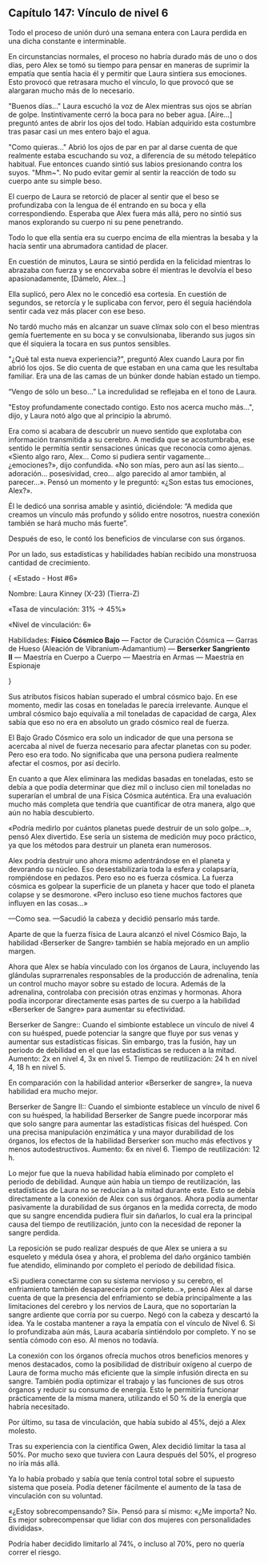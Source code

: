 
## Capítulo 147: Vínculo de nivel 6


Todo el proceso de unión duró una semana entera con Laura perdida en una dicha constante e interminable.

En circunstancias normales, el proceso no habría durado más de uno o dos días, pero Alex se tomó su tiempo para pensar en maneras de suprimir la empatía que sentía hacia él y permitir que Laura sintiera sus emociones. Esto provocó que retrasara mucho el vínculo, lo que provocó que se alargaran mucho más de lo necesario.

"Buenos días..." Laura escuchó la voz de Alex mientras sus ojos se abrían de golpe. Instintivamente cerró la boca para no beber agua. [Aire...] preguntó antes de abrir los ojos del todo. Habían adquirido esta costumbre tras pasar casi un mes entero bajo el agua.

"Como quieras..." Abrió los ojos de par en par al darse cuenta de que realmente estaba escuchando su voz, a diferencia de su método telepático habitual. Fue entonces cuando sintió sus labios presionando contra los suyos. "Mhm~". No pudo evitar gemir al sentir la reacción de todo su cuerpo ante su simple beso.

El cuerpo de Laura se retorció de placer al sentir que el beso se profundizaba con la lengua de él entrando en su boca y ella correspondiendo. Esperaba que Alex fuera más allá, pero no sintió sus manos explorando su cuerpo ni su pene penetrando.

Todo lo que ella sentía era su cuerpo encima de ella mientras la besaba y la hacía sentir una abrumadora cantidad de placer.

En cuestión de minutos, Laura se sintió perdida en la felicidad mientras lo abrazaba con fuerza y ​​se encorvaba sobre él mientras le devolvía el beso apasionadamente, [Dámelo, Alex…]

Ella suplicó, pero Alex no le concedió esa cortesía. En cuestión de segundos, se retorcía y le suplicaba con fervor, pero él seguía haciéndola sentir cada vez más placer con ese beso.

No tardó mucho más en alcanzar un suave clímax solo con el beso mientras gemía fuertemente en su boca y se convulsionaba, liberando sus jugos sin que él siquiera la tocara en sus puntos sensibles.

"¿Qué tal esta nueva experiencia?", preguntó Alex cuando Laura por fin abrió los ojos. Se dio cuenta de que estaban en una cama que les resultaba familiar. Era una de las camas de un búnker donde habían estado un tiempo.

“Vengo de sólo un beso…” La incredulidad se reflejaba en el tono de Laura.

"Estoy profundamente conectado contigo. Esto nos acerca mucho más...", dijo, y Laura notó algo que al principio la abrumó.

Era como si acabara de descubrir un nuevo sentido que explotaba con información transmitida a su cerebro. A medida que se acostumbraba, ese sentido le permitía sentir sensaciones únicas que reconocía como ajenas. «Siento algo raro, Alex... Como si pudiera sentir vagamente... ¿emociones?», dijo confundida. «No son mías, pero aun así las siento... adoración... posesividad, creo... algo parecido al amor también, al parecer...». Pensó un momento y le preguntó: «¿Son estas tus emociones, Alex?».

Él le dedicó una sonrisa amable y asintió, diciéndole: “A medida que creamos un vínculo más profundo y sólido entre nosotros, nuestra conexión también se hará mucho más fuerte”.

Después de eso, le contó los beneficios de vincularse con sus órganos.

Por un lado, sus estadísticas y habilidades habían recibido una monstruosa cantidad de crecimiento.

{ «Estado - Host #6»

Nombre: Laura Kinney (X-23) (Tierra-Z)

«Tasa de vinculación: 31% -> 45%»

«Nivel de vinculación: 6»

Habilidades: **Físico Cósmico Bajo** — Factor de Curación Cósmica — Garras de Hueso (Aleación de Vibranium-Adamantium) — **Berserker Sangriento II** — Maestría en Cuerpo a Cuerpo — Maestría en Armas — Maestría en Espionaje

}

Sus atributos físicos habían superado el umbral cósmico bajo. En ese momento, medir las cosas en toneladas le parecía irrelevante. Aunque el umbral cósmico bajo equivalía a mil toneladas de capacidad de carga, Alex sabía que eso no era en absoluto un grado cósmico real de fuerza.

El Bajo Grado Cósmico era solo un indicador de que una persona se acercaba al nivel de fuerza necesario para afectar planetas con su poder. Pero eso era todo. No significaba que una persona pudiera realmente afectar el cosmos, por así decirlo.

En cuanto a que Alex eliminara las medidas basadas en toneladas, esto se debía a que podía determinar que diez mil o incluso cien mil toneladas no superarían el umbral de una Física Cósmica auténtica. Era una evaluación mucho más completa que tendría que cuantificar de otra manera, algo que aún no había descubierto.

«Podría medirlo por cuántos planetas puede destruir de un solo golpe…», pensó Alex divertido. Ese sería un sistema de medición muy poco práctico, ya que los métodos para destruir un planeta eran numerosos.

Alex podría destruir uno ahora mismo adentrándose en el planeta y devorando su núcleo. Eso desestabilizaría toda la esfera y colapsaría, rompiéndose en pedazos. Pero eso no es fuerza cósmica. La fuerza cósmica es golpear la superficie de un planeta y hacer que todo el planeta colapse y se desmorone. «Pero incluso eso tiene muchos factores que influyen en las cosas...»

—Como sea. —Sacudió la cabeza y decidió pensarlo más tarde.

Aparte de que la fuerza física de Laura alcanzó el nivel Cósmico Bajo, la habilidad ‹Berserker de Sangre› también se había mejorado en un amplio margen.

Ahora que Alex se había vinculado con los órganos de Laura, incluyendo las glándulas suprarrenales responsables de la producción de adrenalina, tenía un control mucho mayor sobre su estado de locura. Además de la adrenalina, controlaba con precisión otras enzimas y hormonas. Ahora podía incorporar directamente esas partes de su cuerpo a la habilidad «Berserker de Sangre» para aumentar su efectividad.

Berserker de Sangre:: Cuando el simbionte establece un vínculo de nivel 4 con su huésped, puede potenciar la sangre que fluye por sus venas y aumentar sus estadísticas físicas. Sin embargo, tras la fusión, hay un periodo de debilidad en el que las estadísticas se reducen a la mitad. Aumento: 2x en nivel 4, 3x en nivel 5. Tiempo de reutilización: 24 h en nivel 4, 18 h en nivel 5.

En comparación con la habilidad anterior «Berserker de sangre», la nueva habilidad era mucho mejor.

Berserker de Sangre II:: Cuando el simbionte establece un vínculo de nivel 6 con su huésped, la habilidad Berserker de Sangre puede incorporar más que solo sangre para aumentar las estadísticas físicas del huésped. Con una precisa manipulación enzimática y una mayor durabilidad de los órganos, los efectos de la habilidad Berserker son mucho más efectivos y menos autodestructivos. Aumento: 6x en nivel 6. Tiempo de reutilización: 12 h.

Lo mejor fue que la nueva habilidad había eliminado por completo el periodo de debilidad. Aunque aún había un tiempo de reutilización, las estadísticas de Laura no se reducían a la mitad durante este. Esto se debía directamente a la conexión de Alex con sus órganos. Ahora podía aumentar pasivamente la durabilidad de sus órganos en la medida correcta, de modo que su sangre encendida pudiera fluir sin dañarlos, lo cual era la principal causa del tiempo de reutilización, junto con la necesidad de reponer la sangre perdida.

La reposición se pudo realizar después de que Alex se uniera a su esqueleto y médula ósea y ahora, el problema del daño orgánico también fue atendido, eliminando por completo el período de debilidad física.

«Si pudiera conectarme con su sistema nervioso y su cerebro, el enfriamiento también desaparecería por completo...», pensó Alex al darse cuenta de que la presencia del enfriamiento se debía principalmente a las limitaciones del cerebro y los nervios de Laura, que no soportarían la sangre ardiente que corría por su cuerpo. Negó con la cabeza y descartó la idea. Ya le costaba mantener a raya la empatía con el vínculo de Nivel 6. Si lo profundizaba aún más, Laura acabaría sintiéndolo por completo. Y no se sentía cómodo con eso. Al menos no todavía.

La conexión con los órganos ofrecía muchos otros beneficios menores y menos destacados, como la posibilidad de distribuir oxígeno al cuerpo de Laura de forma mucho más eficiente que la simple infusión directa en su sangre. También podía optimizar el trabajo y las funciones de sus otros órganos y reducir su consumo de energía. Esto le permitiría funcionar prácticamente de la misma manera, utilizando el 50 % de la energía que habría necesitado.

Por último, su tasa de vinculación, que había subido al 45%, dejó a Alex molesto.

Tras su experiencia con la científica Gwen, Alex decidió limitar la tasa al 50%. Por mucho sexo que tuviera con Laura después del 50%, el progreso no iría más allá.

Ya lo había probado y sabía que tenía control total sobre el supuesto sistema que poseía. Podía detener fácilmente el aumento de la tasa de vinculación con su voluntad.

«¿Estoy sobrecompensando? Sí». Pensó para sí mismo: «¿Me importa? No. Es mejor sobrecompensar que lidiar con dos mujeres con personalidades divididas».

Podría haber decidido limitarlo al 74%, o incluso al 70%, pero no quería correr el riesgo.
